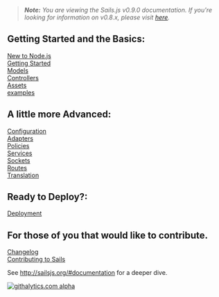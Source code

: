 > _**Note:** You are viewing the Sails.js v0.9.0 documentation.  If you're looking for information on v0.8.x, please visit [here](http://08x.sailsjs.org)._

<!--
Building Your Own Adapters
Controllers
Database Support
examples
Guide: Login Example
Guide: Passport auth example
Guide: Sockets
Home
Models
Policies
Routes
Services
Views
What Is Sails
-->
## Getting Started and the Basics:

[New to Node.js](/new-to-nodejs.md)  
[Getting Started](/getting-started.md)  
[Models](/models.md)  
[Controllers](/controllers.md)  
[Assets](/assets.md)  
[examples](/examples.md)  

## A little more Advanced:

[Configuration](/configuration,md)  
[Adapters](/adapters.md)  
[Policies](/policies.md)  
[Services](/services.md)  
[Sockets](/sockets.md)  
[Routes](/routes.md)  
[Translation](/translation.md)

## Ready to Deploy?:

[Deployment](/deployment.md)  

## For those of you that would like to contribute.

[Changelog](/changelog.md)  
[Contributing to Sails](/Contributing-to-Sails.md)  

See http://sailsjs.org/#documentation for a deeper dive.

[![githalytics.com alpha](https://cruel-carlota.pagodabox.com/8acf2fc2ca0aca8a3018e355ad776ed7 "githalytics.com")](http://githalytics.com/balderdashy/sails/wiki/home)
